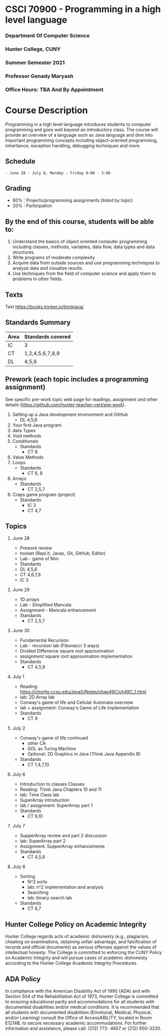 # CSCI 70900 - Programming in a high level language

### Department Of Computer Science
### Hunter College, CUNY
### Summer Semester 2021
### Professor Genady Maryash
### Office Hours: TBA And By Appointment



# Course Description

Programming in a high level language introduces students to computer
programming and goes well beyond an introductory class. The course
will provide an overview of a language such as Java language and dive
into important programming concepts including object-oriented
programming, inheritance, exception handling, debugging techniques and
more.

	
## Schedule
	- June 28 - July 8, Monday - Friday 9:00 - 3:00 

## Grading

 - 80% : Projects/programming assignments (listed by topic)
 - 20% : Participation


## By the end of this course, students will be able to:

1. Understand the basics of object oriented computer programming
   including classes, methods, variables, data flow, data types and
   data structures.
2. Write programs of moderate complexity
3. Acquire data from outside sources and use programming techniques to
   analyze data and visualize results.
5. Use techniques from the field of computer science and apply them to
   problems in other fields.

## Texts

Text https://books.trinket.io/thinkjava/

## Standards Summary

 | Area | Standards covered |
 |------|------------------|
 | IC   | 3                |
 | CT   | 1,2,4,5,6,7,8,9  |
 | DL   | 4,5,6            |



## Prework (each topic includes a programming assignment)

See specific pre-work topic web page for readings, assignment and
other details (https://github.com/hunter-teacher-cert/pre-work).

 1. Setting up a Java development environment and GitHub
    - DL 4,5,6
 1. Your first Java program.
 1. data Types
 1. Void methods
 1. Conditionals
    - Standards
      - CT 8
 1. Value Methods
 1. Loops
    - Standards
      - CT 6, 8
 1. Arrays
	- Standards
      - CT 2,5,7
1. Craps game program (project)
    - Standards
	  - IC 3
	  - CT 4,7

## Topics

1. June 28 
   - Prework review
   - toolset (Repl.it, Javac, Git, GitHub, Editor)
   - Lab  - game of Nim 
   - Standards
	- DL 4,5,6
	- CT 4,6,7,8
	- IC 3

1. June 29
   - 1D arrays
   - Lab - Simplified Mancala
   - Assignment - Mancala enhancement
   - Standards
	 - CT 2,5,7
	  
1. June 30 
   - Fundamental Recursion 
   - Lab - recursion lab (Fibonacci  3 ways)
   - Divided Difference square root approximation
   - assignment square root approximation implementation
   - Standards
	 - CT 4,5,9
1. July 1
   - Reading: https://chortle.ccsu.edu/Java5/Notes/chap49C/ch49C_1.html
   - lab: 2D Array lab
   - Conway's game of life and Cellular Automata overview
   - lab + assignment: Conway's Game of Life implementation
   - Standards
     - CT 9
1. July 2
   - Conway's game of life continued 
	 - other CA
	 - GOL as Turing Machine
     - Optional: 2D Graphics in Java (Think Java Appendix B)
   - Standards
	 - CT 1,4,7,10

1. July 6
   - Introduction to classes Classes
   - Reading: Think Java Chapters 10 and 11
   - lab: Time Class lab
   - SuperArray introduction
   - lab / assignment: SuperArray part 1
   - Standards
     - CT 6,10
1. July 7
   - SupperArray review and part 2 discussion
   - lab: SuperArray part 2
   - Assignment: SupperArray enhancements
   - Standards 
     - CT 4,5,6
 1. July 8
	- Sorting
	  - N^2 sorts
	  - lab: n^2 implementation and analysis
	  - Searching
	  - lab: binary search lab
	- Standards
      - CT 6,7
   
## Hunter College Policy on Academic Integrity

Hunter College regards acts of academic dishonesty (e.g., plagiarism,
cheating on examinations, obtaining unfair advantage, and
falsification of records and official documents) as serious offenses
against the values of intellectual honesty. The College is committed
to enforcing the CUNY Policy on Academic Integrity and will pursue
cases of academic dishonesty according to the Hunter College Academic
Integrity Procedures.

## ADA Policy

In compliance with the American Disability Act of 1990 (ADA) and with
Section 504 of the Rehabilitation Act of 1973, Hunter College is
committed to ensuring educational parity and accommodations for all
students with documented disabilities and/or medical conditions. It is
recommended that all students with documented disabilities (Emotional,
Medical, Physical, and/or Learning) consult the Office of
AccessABILITY, located in Room E1214B, to secure necessary academic
accommodations. For further information and assistance, please call:
(212) 772- 4857 or (212) 650-3230.
